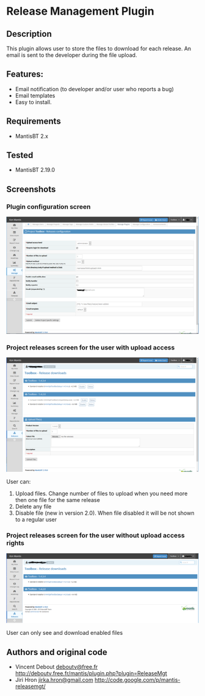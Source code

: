 # Release Management Plugin


## Description

This plugin allows user to store the files to download for each release. An
email is sent to the developer during the file upload.

## Features:

  - Email notification (to developer and/or user who reports a bug)
  - Email templates
  - Easy to install.


## Requirements

  - MantisBT 2.x
  
## Tested 

  - MantisBT 2.19.0

## Screenshots

### Plugin configuration screen
![Plugin configuration screen](docs/releasemgt-config.PNG "Plugin configuration screen")

### Project releases screen for the user with upload access
![Administrative user with upload section](docs/releasemgt-releases-admin.PNG "Administrative user with upload section")

User can:
1. Upload files. Change number of files to upload when you need more then one file for the same release
2. Delete any file
3. Disable file (new in version 2.0). When file disabled it will be not shown to a regular user

### Project releases screen for the user without upload access rights
![Regular user](docs/releasemgt-releases-user.PNG "Regular user")

User can only see and download enabled files

## Authors and original code

  - Vincent Debout <deboutv@free.fr>
    http://deboutv.free.fr/mantis/plugin.php?plugin=ReleaseMgt
  - Jiri Hron <jirka.hron@gmail.com>
    http://code.google.com/p/mantis-releasemgt/
    

